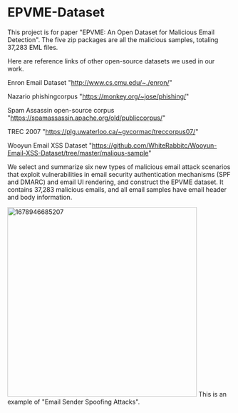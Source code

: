 # EPVME-Dataset
This project is for paper "EPVME: An Open Dataset for Malicious Email Detection".
The five zip packages are all the malicious samples, totaling 37,283 EML files.

Here are reference links of other open-source datasets we used in our work.

Enron Email Dataset "http://www.cs.cmu.edu/~./enron/"

Nazario phishingcorpus "https://monkey.org/~jose/phishing/"

Spam Assassin open-source corpus "https://spamassassin.apache.org/old/publiccorpus/"

TREC 2007 "https://plg.uwaterloo.ca/~gvcormac/treccorpus07/"

Wooyun Email XSS Dataset "https://github.com/WhiteRabbitc/Wooyun-Email-XSS-Dataset/tree/master/malious-sample"

We select and summarize six new types of malicious email attack scenarios that exploit vulnerabilities in email security authentication mechanisms (SPF and DMARC) and email UI rendering, and construct the EPVME dataset. It contains 37,283 malicious emails, and all email samples have email header and body information.

<img width="425" alt="1678946685207" src="https://user-images.githubusercontent.com/32115816/225529266-a3a85842-22f0-4b03-8c11-bbb5e9b2680a.png">
This is an example of "Email Sender Spoofing Attacks".
